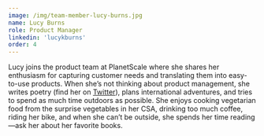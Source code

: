 ```yaml
---
image: /img/team-member-lucy-burns.jpg
name: Lucy Burns 
role: Product Manager 
linkedin: 'lucykburns'
order: 4
---
```


Lucy joins the product team at PlanetScale where she shares her enthusiasm for capturing customer needs and translating them into easy-to-use products. When she’s not thinking about product management, she writes poetry (find her on [Twitter](https://twitter.com/lucykburns)), plans international adventures, and tries to spend as much time outdoors as possible. She enjoys cooking vegetarian food from the surprise vegetables in her CSA, drinking too much coffee, riding her bike, and when she can’t be outside, she spends her time reading—ask her about her favorite books.

